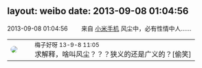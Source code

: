 layout: weibo
date: 2013-09-08 01:04:56
---
<meta name="referrer" content="no-referrer" />

2013-09-08 01:04:56  &nbsp;&nbsp;&nbsp;&nbsp;&nbsp;&nbsp; 来自 <a href="http://app.weibo.com/t/feed/22zMnn" rel="nofollow">小米手机</a>
风尘中，必有性情中人…… ​​​

<table style="width: 100%;">
  <tr>
    <td style="width: 40px;"><img style="border-radius:50%" src="https://tva3.sinaimg.cn/crop.0.0.180.180.50/abefb5b0jw1e8qgp5bmzyj2050050aa8.jpg?KID=imgbed,tva&Expires=1624465736&ssig=%2BfuLjm7VXO"></td>
    <td colspan="2"><small>梅子好呀 13-9-8 11:05</small><br/>求解释，啥叫风尘？？？狭义的还是广义的？[偷笑]</td>
  </tr>
</table>

